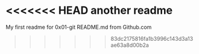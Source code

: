 <<<<<<< HEAD
another readme
=======
My first readme for 0x01-git 
README.md from Github.com
>>>>>>> 83dc2175816fa1b3996c143d3a13ae63a8d00b2a
